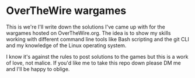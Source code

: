 # OverTheWire wargames

This is we're I'll write down the solutions I've came up with for the wargames hosted on OverTheWire.org. The idea is to show my skills working with different command line tools like Bash scripting and the git CLI and my knowledge of the Linux operating system.

I know it's against the rules to post solutions to the games but this is a work of love, not malice. If you'd like me to take this repo down please DM me and I'll be happy to oblige.
